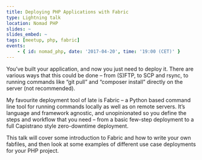 ```yaml
---
title: Deploying PHP Applications with Fabric
type: Lightning talk
location: Nomad PHP
slides: ~
slides_embed: ~
tags: [meetup, php, fabric]
events:
    - { id: nomad_php, date: '2017-04-20', time: '19:00 (CET)' }
---
```

You’ve built your application, and now you just need to deploy it. There are various ways that this could be done – from (S)FTP, to SCP and rsync, to running commands like “git pull” and “composer install” directly on the server (not recommended).

My favourite deployment tool of late is Fabric – a Python based command line tool for running commands locally as well as on remote servers. It’s language and framework agnostic, and unopinionated so you define the steps and workflow that you need – from a basic few-step deployment to a full Capistrano style zero-downtime deployment.

This talk will cover some introduction to Fabric and how to write your own fabfiles, and then look at some examples of different use case deployments for your PHP project.
